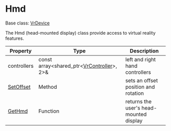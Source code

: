 # Hmd

Base class: [VrDevice](VrDevice.md)

The Hmd (head-mounted display) class provide access to virtual reality features.

| Property | Type | Description |
| --- | --- | --- |
| controllers | const array<shared_ptr<[VrController](VrController.md)>, 2>& | left and right hand controllers |
| [SetOffset](Hmd_SetOffset.md) | Method | sets an offset position and rotation |
| [GetHmd](GetHmd.md) | Function | returns the user's head-mounted display |
